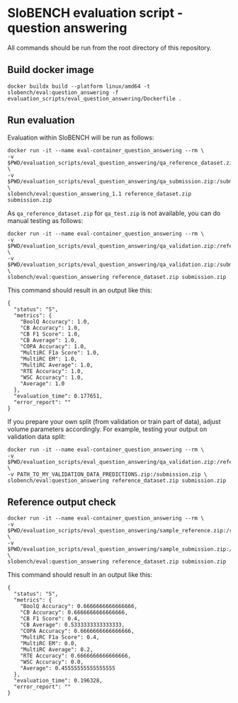 # SloBENCH evaluation script - question answering

All commands should be run from the root directory of this repository.

## Build docker image 
```
docker buildx build --platform linux/amd64 -t slobench/eval:question_answering -f evaluation_scripts/eval_question_answering/Dockerfile .
```

## Run evaluation 

Evaluation within SloBENCH will be run as follows:

```
docker run -it --name eval-container_question_answering --rm \
-v $PWD/evaluation_scripts/eval_question_answering/qa_reference_dataset.zip:/reference_dataset.zip \
-v $PWD/evaluation_scripts/eval_question_answering/qa_submission.zip:/submission.zip \
slobench/eval:question_answering_1.1 reference_dataset.zip submission.zip
```

As `qa_reference_dataset.zip` for `qa_test.zip` is not available, you can do manual testing as follows:


```
docker run -it --name eval-container_question_answering --rm \
-v $PWD/evaluation_scripts/eval_question_answering/qa_validation.zip:/reference_dataset.zip \
-v $PWD/evaluation_scripts/eval_question_answering/qa_validation.zip:/submission.zip \
slobench/eval:question_answering reference_dataset.zip submission.zip
```

This command should result in an output like this:


```
{
  "status": "S",
  "metrics": {
    "BoolQ Accuracy": 1.0,
    "CB Accuracy": 1.0,
    "CB F1 Score": 1.0,
    "CB Average": 1.0,
    "COPA Accuracy": 1.0,
    "MultiRC F1a Score": 1.0,
    "MultiRC EM": 1.0,
    "MultiRC Average": 1.0,
    "RTE Accuracy": 1.0,
    "WSC Accuracy": 1.0,
    "Average": 1.0
  },
  "evaluation_time": 0.177651,
  "error_report": ""
}
```

If you prepare your own split (from validation or train part of data), adjust volume parameters accordingly. For example, testing your output on validation data split: 

```
docker run -it --name eval-container_question_answering --rm \
-v $PWD/evaluation_scripts/eval_question_answering/qa_validation.zip:/reference_dataset.zip \
-v PATH_TO_MY_VALIDATION_DATA_PREDICTIONS.zip:/submission.zip \
slobench/eval:question_answering reference_dataset.zip submission.zip
```

## Reference output check

```
docker run -it --name eval-container_question_answering --rm \
-v $PWD/evaluation_scripts/eval_question_answering/sample_reference.zip:/reference_dataset.zip \
-v $PWD/evaluation_scripts/eval_question_answering/sample_submission.zip:/submission.zip \
slobench/eval:question_answering reference_dataset.zip submission.zip
```

This command should result in an output like this:


```
{
  "status": "S",
  "metrics": {
    "BoolQ Accuracy": 0.6666666666666666,
    "CB Accuracy": 0.6666666666666666,
    "CB F1 Score": 0.4,
    "CB Average": 0.5333333333333333,
    "COPA Accuracy": 0.6666666666666666,
    "MultiRC F1a Score": 0.4,
    "MultiRC EM": 0.0,
    "MultiRC Average": 0.2,
    "RTE Accuracy": 0.6666666666666666,
    "WSC Accuracy": 0.0,
    "Average": 0.45555555555555555
  },
  "evaluation_time": 0.196328,
  "error_report": ""
}
```